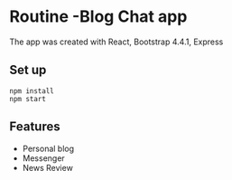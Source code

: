 # Routine -Blog Chat app 
The app was created with React, Bootstrap 4.4.1, Express

## Set up
```
npm install
npm start
```

## Features
* Personal blog
* Messenger
* News Review




